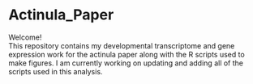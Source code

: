 # Actinula_Paper
Welcome!  
This repository contains my developmental transcriptome and gene expression work for the actinula paper along with the R scripts used to make figures. I am currently working on updating and adding all of the scripts used in this analysis. 


   

   
